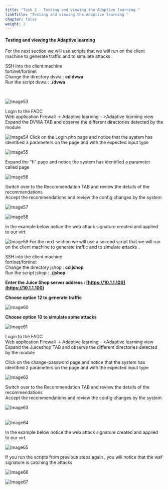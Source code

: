 ```yaml
---
title: "Task 2 - Testing and viewing the Adaptive learning "
linkTitle: "Testing and viewing the Adaptive learning "
chapter: false
weight: 2
---
```


#### Testing and viewing the Adaptive learning 

For the next section we will use scripts that we will run on the client machine to generate traffic and to simulate attacks . 

SSH into the client machine   
fortinet/fortinet  
Change the directory dvwa : **cd dvwa**  <br>
Run the script dvwa : **./dvwa** <br>

<br>

![Image53](Image53.png)



Login to the FADC   
Web application Firewall → Adaptive learning – \>Adaptive learning view   
Expand the DVWA TAB and observe the different directories detected by the module 

![Image54](image54.png)
Click on the Login.php page and notice that the system has identified 3 parameters on the page and with the expected input type

![Image55](image55.png)

Expand the “fi” page and notice the system has identified a parameter called page 

![Image56](image56.png)

Switch over to the Recommendation TAB and review the details of the recommendations   
Accept the recommendations and review the config changes by the system 

![Image57](image57.png)

![Image58](image58.png)

In the example below notice the web attack signature created and applied to our virt


![Image59](image59.png)
For the next section we will use a second script  that we will run on the client machine to generate traffic and to simulate attacks . 

SSH into the client machine   
fortinet/fortinet  
Change the directory jshop : **cd jshop**  
Run the script jshop : **./jshop**

**Enter the Juice Shop server address : [https://10.1.1.100](https://10.1.1.100)**

**Choose option 12 to generate traffic** 

![Image60](Image60.png)

**Choose option 10 to simulate some attacks** 

![Image61](image61.png)

Login to the FADC   
Web application Firewall → Adaptive learning – \>Adaptive learning view   
Expand the Juiceshop TAB and observe the different directories detected by the module 

Click on the change-password page and notice that the system has identified 2 parameters on the page and with the expected input type  

![Image62](image62.png)

Switch over to the Recommendation TAB and review the details of the recommendations   
Accept the recommendations and review the config changes by the system

![Image63](image63.png) <br> <br>


![Image64](image64.png)

In the example below notice the web attack signature created and applied to our virt <br>

![Image65](image65.png)

If you run the scripts from previous steps again , you will notice that the waf signature is catching the attacks <br>

![Image66](image66.png) <br>

![Image67](image67.png)





